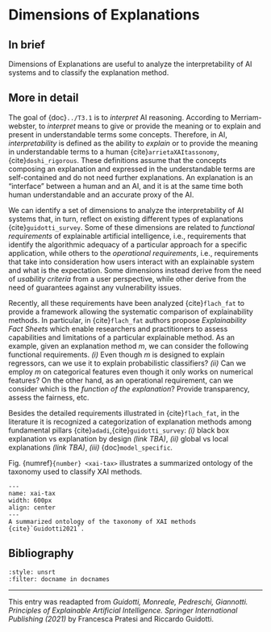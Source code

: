 # Dimensions of Explanations

## In brief
Dimensions of Explanations are useful to analyze the interpretability of AI systems and to classify the explanation method. 

## More in detail

The goal of {doc}`../T3.1` is to *interpret* AI reasoning. According to Merriam-webster, to *interpret* means to give or provide the meaning or to explain and present in understandable terms some concepts.
Therefore, in AI, *interpretability* is defined as the ability to *explain* or to provide the meaning in understandable terms to a human {cite}`arrietaXAItassonomy`,{cite}`doshi_rigorous`. These definitions assume that the concepts composing an explanation and expressed in the understandable terms are self-contained and do not need further explanations. An explanation is an “interface” between a human and an AI, and it is at the same time both human understandable and an accurate proxy of the AI.

We can identify a set of dimensions to analyze the interpretability of AI systems that, in turn, reflect on existing different types of explanations {cite}`guidotti_survey`. 
Some of these dimensions are related to *functional requirements* of explainable artificial intelligence, i.e., requirements that identify the algorithmic adequacy of a particular approach for a specific application, while others to the *operational requirements*, i.e., requirements that take into consideration how users interact with an explainable system and what is the expectation. 
Some dimensions instead derive from the need of *usability criteria* from a user perspective, while other derive from the need of guarantees against any vulnerability issues. 

Recently, all these requirements have been analyzed {cite}`flach_fat` to provide a framework allowing the systematic comparison of explainability methods. In particular, in {cite}`flach_fat` authors propose *Explainability Fact Sheets* which enable researchers and practitioners to assess capabilities and limitations of a particular explainable method. 
As an example, given an explanation method *m*, we can consider the following functional requirements. 
*(i)* Even though *m* is designed to explain regressors, can we use it to explain probabilistic classifiers?
*(ii)* Can we employ *m* on categorical features even though it only works on numerical features? On the other hand, as an operational requirement, can we consider which is the *function of the explanation*? Provide transparency, assess the fairness, etc.

Besides the detailed requirements illustrated in {cite}`flach_fat`, in the literature it is recognized a categorization of explanation methods among fundamental pillars {cite}`adadi`,{cite}`guidotti_survey`: *(i)* black box explanation vs explanation by design *(link TBA)*, *(ii)* global vs local explanations *(link TBA)*, *(iii)* {doc}`model_specific`. <!---In the following we present details of these distinctions and other important features characterizing XAI methods.--> 

Fig. {numref}`{number} <xai-tax>` illustrates a summarized ontology of the taxonomy used to classify XAI methods.

```{figure} ./xai_taxonomy.png
---
name: xai-tax
width: 600px
align: center
---
A summarized ontology of the taxonomy of XAI methods {cite}`Guidotti2021`.
```

## Bibliography

```{bibliography}
:style: unsrt
:filter: docname in docnames
```

---
 
This entry was readapted from *Guidotti, Monreale, Pedreschi, Giannotti. Principles of Explainable Artificial Intelligence. Springer International Publishing (2021)* by Francesca Pratesi and Riccardo Guidotti.
